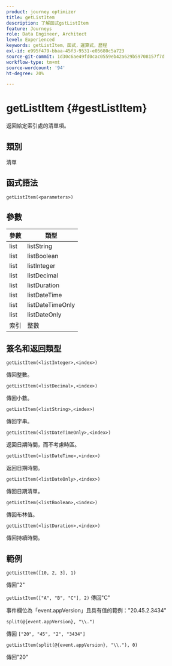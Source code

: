 ```yaml
---
product: journey optimizer
title: getListItem
description: 了解函式gstListItem
feature: Journeys
role: Data Engineer, Architect
level: Experienced
keywords: getListItem，函式，運算式，歷程
exl-id: e995f479-bbaa-45f3-9531-e05680c5a723
source-git-commit: 1d30c6ae49fd0cac0559eb42a629b59708157f7d
workflow-type: tm+mt
source-wordcount: '94'
ht-degree: 20%

---
```


# getListItem {#gestListItem}

返回給定索引處的清單項。

## 類別

清單

## 函式語法

`getListItem(<parameters>)`

## 參數

| 參數 | 類型 |
|-----------|------------------|
| list | listString |
| list | listBoolean |
| list | listInteger |
| list | listDecimal |
| list | listDuration |
| list | listDateTime |
| list | listDateTimeOnly |
| list | listDateOnly |
| 索引 | 整數 |

## 簽名和返回類型

`getListItem(<listInteger>,<index>)`

傳回整數。

`getListItem(<listDecimal>,<index>)`

傳回小數。

`getListItem(<listString>,<index>)`

傳回字串。

`getListItem(<listDateTimeOnly>,<index>)`

返回日期時間，而不考慮時區。

`getListItem(<listDateTime>,<index>)`

返回日期時間。

`getListItem(<listDateOnly>,<index>)`

傳回日期清單。

`getListItem(<listBoolean>,<index>)`

傳回布林值。

`getListItem(<listDuration>,<index>)`

傳回持續時間。

## 範例

`getListItem([10, 2, 3], 1)`

傳回&quot;2&quot;

`getListItem(["A", "B", "C"], 2)`
傳回&quot;C&quot;

事件欄位為「event.appVersion」且具有值的範例：&quot;20.45.2.3434&quot;

`split(@{event.appVersion}, "\\.")`

傳回 `["20", "45", "2", "3434"]`

`getListItem(split(@{event.appVersion}, "\\."), 0)`

傳回&quot;20&quot;

